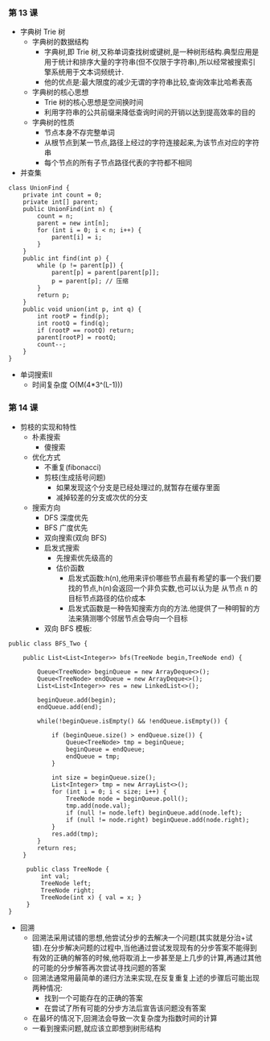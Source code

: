 ### 第 13 课
+ 字典树 Trie 树
    + 字典树的数据结构
        + 字典树,即 Trie 树,又称单词查找树或键树,是一种树形结构.典型应用是用于统计和排序大量的字符串(但不仅限于字符串),所以经常被搜索引擎系统用于文本词频统计.
        + 他的优点是:最大限度的减少无谓的字符串比较,查询效率比哈希表高
    + 字典树的核心思想
        + Trie 树的核心思想是空间换时间
        + 利用字符串的公共前缀来降低查询时间的开销以达到提高效率的目的
    + 字典树的性质
        + 节点本身不存完整单词
        + 从根节点到某一节点,路径上经过的字符连接起来,为该节点对应的字符串
        + 每个节点的所有子节点路径代表的字符都不相同
+ 并查集
```
class UnionFind { 
    private int count = 0; 
    private int[] parent; 
    public UnionFind(int n) { 
        count = n; 
        parent = new int[n]; 
        for (int i = 0; i < n; i++) { 
            parent[i] = i;
        }
    } 
    public int find(int p) { 
        while (p != parent[p]) { 
            parent[p] = parent[parent[p]]; 
            p = parent[p]; // 压缩
        }
        return p; 
    }
    public void union(int p, int q) { 
        int rootP = find(p); 
        int rootQ = find(q); 
        if (rootP == rootQ) return; 
        parent[rootP] = rootQ; 
        count--;
    }
}
```

+ 单词搜索II
    + 时间复杂度 O(M(4*3^(L-1)))


### 第 14 课
+ 剪枝的实现和特性
    + 朴素搜索
        + 傻搜索
    + 优化方式
        + 不重复(fibonacci)
        + 剪枝(生成括号问题)
            + 如果发现这个分支是已经处理过的,就暂存在缓存里面
            + 减掉较差的分支或次优的分支
     + 搜索方向
        + DFS 深度优先
        + BFS 广度优先
        + 双向搜索(双向 BFS)
        + 启发式搜索
            + 先搜索优先级高的
            + 估价函数
                + 启发式函数:h(n),他用来评价哪些节点最有希望的事一个我们要找的节点,h(n)会返回一个非负实数,也可以认为是 从节点 n 的目标节点路径的估价成本
                + 启发式函数是一种告知搜索方向的方法.他提供了一种明智的方法来猜测哪个邻居节点会导向一个目标
        + 双向 BFS 模板:
```
public class BFS_Two {

    public List<List<Integer>> bfs(TreeNode begin,TreeNode end) {

        Queue<TreeNode> beginQueue = new ArrayDeque<>();
        Queue<TreeNode> endQueue = new ArrayDeque<>();
        List<List<Integer>> res = new LinkedList<>();

        beginQueue.add(begin);
        endQueue.add(end);

        while(!beginQueue.isEmpty() && !endQueue.isEmpty()) {

            if (beginQueue.size() > endQueue.size()) {
                Queue<TreeNode> tmp = beginQueue;
                beginQueue = endQueue;
                endQueue = tmp;
            }

            int size = beginQueue.size();
            List<Integer> tmp = new ArrayList<>();
            for (int i = 0; i < size; i++) {
                TreeNode node = beginQueue.poll();
                tmp.add(node.val);
                if (null != node.left) beginQueue.add(node.left);
                if (null != node.right) beginQueue.add(node.right);
            }
            res.add(tmp);
        }
        return res;
    }

     public class TreeNode {
         int val;
         TreeNode left;
         TreeNode right;
         TreeNode(int x) { val = x; }
     }
}
```
+ 回溯
    + 回溯法采用试错的思想,他尝试分步的去解决一个问题(其实就是分治+试错).在分步解决问题的过程中,当他通过尝试发现现有的分步答案不能得到有效的正确的解答的时候,他将取消上一步甚至是上几步的计算,再通过其他的可能的分步解答再次尝试寻找问题的答案
    + 回溯法通常用最简单的递归方法来实现,在反复重复上述的步骤后可能出现两种情况:
        + 找到一个可能存在的正确的答案
        + 在尝试了所有可能的分步方法后宣告该问题没有答案
    + 在最坏的情况下,回溯法会导致一次复杂度为指数时间的计算
    + 一看到搜索问题,就应该立即想到树形结构